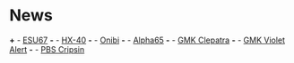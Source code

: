 # News

**+** - [ESU67](https://www.zfrontier.com/app/flow/qGPnZY8yLKAX)
**-** - [HX-40](https://www.zfrontier.com/app/flow/KXPMx5vQBM6d)
**-** - [Onibi](https://www.zfrontier.com/app/flow/YJ7Z96Zyz8g1)
**-** - [Alpha65](https://www.zfrontier.com/app/flow/9qplWwB0OGK0)
**-** - [GMK Clepatra](https://geekhack.org/index.php?topic=125747.0)
**-** - [GMK Violet Alert]( https://geekhack.org/index.php?topic=125775.0)
**-** - [PBS Cripsin](https://geekhack.org/index.php?topic=125765.0)


